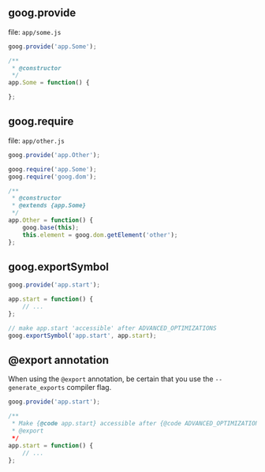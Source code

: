 ## goog.provide
file: `app/some.js`
```javascript
goog.provide('app.Some');

/**
 * @constructor
 */
app.Some = function() {

};
```

## goog.require
file: `app/other.js`
```javascript
goog.provide('app.Other');

goog.require('app.Some');
goog.require('goog.dom');

/**
 * @constructor
 * @extends {app.Some}
 */
app.Other = function() {
	goog.base(this);
	this.element = goog.dom.getElement('other');
};
```

## goog.exportSymbol
```javascript
goog.provide('app.start');

app.start = function() {
	// ...
};

// make app.start 'accessible' after ADVANCED_OPTIMIZATIONS
goog.exportSymbol('app.start', app.start);
```

## @export annotation

When using the `@export` annotation, be certain that you use the `--generate_exports` compiler flag.

```javascript
goog.provide('app.start');

/**
 * Make {@code app.start} accessible after {@code ADVANCED_OPTIMIZATIONS}.
 * @export
 */
app.start = function() {
	// ...
};
```

